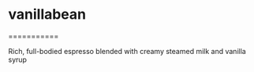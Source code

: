 <h1>vanillabean</h1>
===========

Rich, full-bodied espresso blended with creamy steamed milk and vanilla syrup

